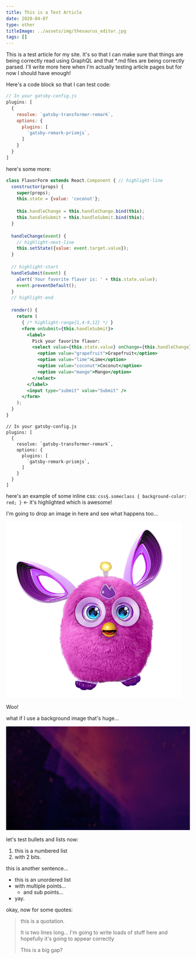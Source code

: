 ```yaml
---
title: This is a Test Article
date: 2020-04-07
type: other
titleImage: ../assets/img/thesaurus_editor.jpg
tags: []
---
```


This is a test article for my site. It's so that I can make sure that things are being correctly read using GraphQL and that *.md files are being correctly parsed. I'll write more here when I'm actually testing article pages but for now I should have enough!

Here's a code block so that I can test code:

```javascript
// In your gatsby-config.js
plugins: [
  {
    resolve: `gatsby-transformer-remark`,
    options: {
      plugins: [
        `gatsby-remark-prismjs`,
      ]
    }
  }
]
```

here's some more:

```jsx
class FlavorForm extends React.Component { // highlight-line
  constructor(props) {
    super(props);
    this.state = {value: 'coconut'};

    this.handleChange = this.handleChange.bind(this);
    this.handleSubmit = this.handleSubmit.bind(this);
  }

  handleChange(event) {
    // highlight-next-line
    this.setState({value: event.target.value});
  }

  // highlight-start
  handleSubmit(event) {
    alert('Your favorite flavor is: ' + this.state.value);
    event.preventDefault();
  }
  // highlight-end

  render() {
    return (
      { /* highlight-range{1,4-9,12} */ }
      <form onSubmit={this.handleSubmit}>
        <label>
          Pick your favorite flavor:
          <select value={this.state.value} onChange={this.handleChange}>
            <option value="grapefruit">Grapefruit</option>
            <option value="lime">Lime</option>
            <option value="coconut">Coconut</option>
            <option value="mango">Mango</option>
          </select>
        </label>
        <input type="submit" value="Submit" />
      </form>
    );
  }
}
```

```javascript{1,4-9}
// In your gatsby-config.js
plugins: [
  {
    resolve: `gatsby-transformer-remark`,
    options: {
      plugins: [
        `gatsby-remark-prismjs`,
      ]
    }
  }
]
```

here's an example of some inline css: `css§.someclass { background-color: red; }` <- it's highlighted which is awesome!

I'm going to drop an image in here and see what happens too...

![Furby](../assets/img/furby.png)

Woo!

what if I use a background image that's huge...

![testBG](../assets/img/background.jpg)

let's test bullets and lists now:

1. this is a numbered list
2. with 2 bits.

this is another sentence...

- this is an unordered list
- with multiple points...
  - and sub points...
- yay.

okay, now for some quotes:

> this is a quotation.
>
> It is two lines long...
> I'm going to write loads of stuff here and hopefully it's going to appear correctly
>
> This is a big gap?
